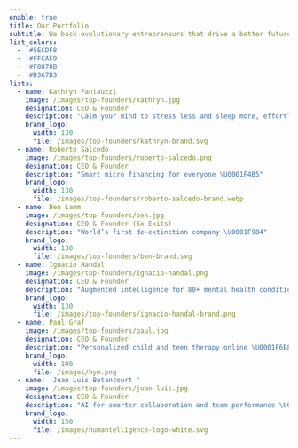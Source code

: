```yaml
---
enable: true
title: Our Portfolio
subtitle: We back evolutionary entrepreneurs that drive a better future forward
list_colors:
  - '#5ECDF8'
  - '#FFCA59'
  - '#F8878B'
  - '#D367B3'
lists:
  - name: Kathryn Fantauzzi
    image: /images/top-founders/kathryn.jpg
    designation: CEO & Founder
    description: "Calm your mind to stress less and sleep more, effortlessly \U0001F9D8\U0001F3FB‍♀️"
    brand_logo:
      width: 130
      file: /images/top-founders/kathryn-brand.svg
  - name: Roberto Salcedo
    image: /images/top-founders/roberto-salcedo.png
    designation: CEO & Founder
    description: "Smart micro financing for everyone \U0001F4B5"
    brand_logo:
      width: 130
      file: /images/top-founders/roberto-salcedo-brand.webp
  - name: Ben Lamm
    image: /images/top-founders/ben.jpg
    designation: CEO & Founder (5x Exits)
    description: "World’s first de-extinction company \U0001F984"
    brand_logo:
      width: 130
      file: /images/top-founders/ben-brand.svg
  - name: Ignacio Handal
    image: /images/top-founders/ignacio-handal.png
    designation: CEO & Founder
    description: "Augmented intelligence for 80+ mental health conditions detection \U0001F9E0"
    brand_logo:
      width: 130
      file: /images/top-founders/ignacio-handal-brand.png
  - name: Paul Graf
    image: /images/top-founders/paul.jpg
    designation: CEO & Founder
    description: "Personalized child and teen therapy online \U0001F6B8"
    brand_logo:
      width: 100
      file: /images/hym.png
  - name: 'Juan Luis Betancourt '
    image: /images/top-founders/juan-luis.jpg
    designation: CEO & Founder
    description: "AI for smarter collaboration and team performance \U0001F469\U0001F3FD‍\U0001F4BB"
    brand_logo:
      width: 150
      file: /images/humantelligence-logo-white.svg
---
```


